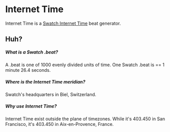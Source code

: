 # Internet Time

Internet Time is a [Swatch Internet Time](https://www.swatch.com/en_us/internet-time/) beat generator.

## Huh?

##### What is a Swatch .beat?
A .beat is one of 1000 evenly divided units of time. One Swatch .beat is == 1 minute 26.4 seconds.

##### Where is the Internet Time meridian?
Swatch's headquarters in Biel, Switzerland.

##### Why use Internet Time?
Internet Time exist outside the plane of timezones. While it's 403.450 in San Francisco, it's 403.450 in Aix-en-Provence, France.
